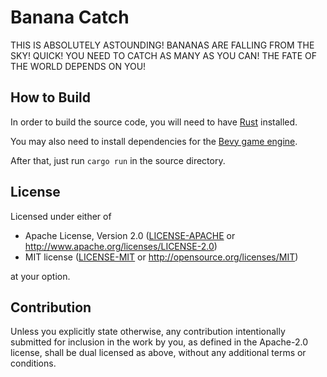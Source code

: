 # Banana Catch

THIS IS ABSOLUTELY ASTOUNDING! BANANAS ARE FALLING FROM THE SKY! QUICK! YOU NEED TO CATCH AS MANY AS YOU CAN! THE FATE OF THE WORLD DEPENDS ON YOU!

## How to Build

In order to build the source code, you will need to have [Rust](https://www.rust-lang.org/tools/install) installed.

You may also need to install dependencies for the [Bevy game engine](https://bevyengine.org/learn/book/getting-started/setup/#install-os-dependencies).

After that, just run `cargo run` in the source directory.

## License

Licensed under either of

 * Apache License, Version 2.0
   ([LICENSE-APACHE](LICENSE-APACHE) or http://www.apache.org/licenses/LICENSE-2.0)
 * MIT license
   ([LICENSE-MIT](LICENSE-MIT) or http://opensource.org/licenses/MIT)

at your option.

## Contribution

Unless you explicitly state otherwise, any contribution intentionally submitted
for inclusion in the work by you, as defined in the Apache-2.0 license, shall be
dual licensed as above, without any additional terms or conditions.
